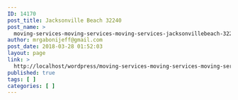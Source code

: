 ```yaml
---
ID: 14170
post_title: Jacksonville Beach 32240
post_name: >
  moving-services-moving-services-moving-services-jacksonvillebeach-32240
author: mrgabonijeff@gmail.com
post_date: 2018-03-28 01:52:03
layout: page
link: >
  http://localhost/wordpress/moving-services-moving-services-moving-services-jacksonvillebeach-32240/
published: true
tags: [ ]
categories: [ ]
---
```

